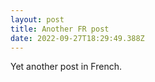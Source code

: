 ```yaml
---
layout: post
title: Another FR post
date: 2022-09-27T18:29:49.388Z
---
```

Yet another post in French.